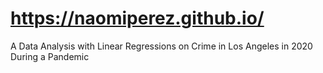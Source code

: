# https://naomiperez.github.io/
A Data Analysis with Linear Regressions on Crime in Los Angeles in 2020 During a Pandemic
